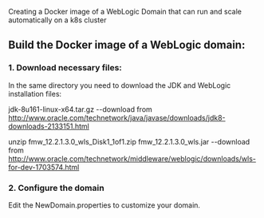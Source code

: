 Creating a Docker image of a WebLogic Domain that can run and scale automatically on a k8s cluster

## Build the Docker image of a WebLogic domain:

### 1. Download necessary files:
In the same directory you need to download the JDK and WebLogic installation files:

jdk-8u161-linux-x64.tar.gz
--download from http://www.oracle.com/technetwork/java/javase/downloads/jdk8-downloads-2133151.html

unzip fmw_12.2.1.3.0_wls_Disk1_1of1.zip
fmw_12.2.1.3.0_wls.jar
--download from http://www.oracle.com/technetwork/middleware/weblogic/downloads/wls-for-dev-1703574.html

### 2. Configure the domain

Edit the NewDomain.properties to customize your domain. 

